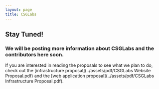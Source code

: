```yaml
---
layout: page
title: CSGLabs
---
```

## Stay Tuned! 
### We will be posting more information about CSGLabs and the contributors here soon.
If you are interested in reading the proposals to see what we plan to do, check out the [infrastructure proposal](../assets/pdf/CSGLabs Website Proposal.pdf) and the [web application proposal](../assets/pdf/CSGLabs Infrastructure Proposal.pdf).
